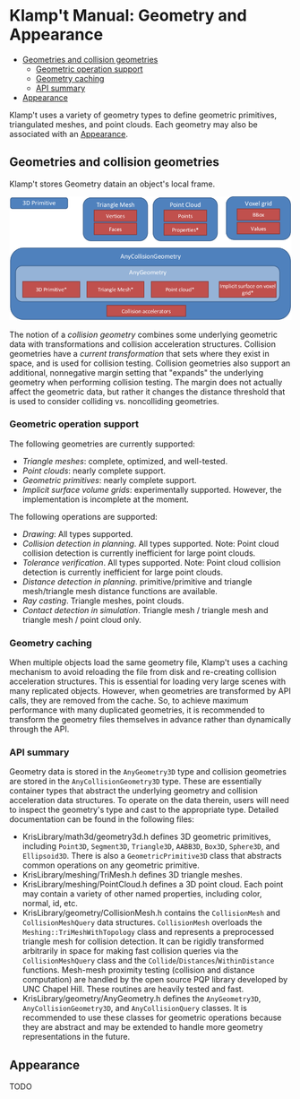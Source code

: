 # Klamp't Manual: Geometry and Appearance

* [Geometries and collision geometries](#geometries-and-collision-geometries)
    + [Geometric operation support](#geometric-operation-support)
    + [Geometry caching](#geometry-caching)
    + [API summary](#api-summary)
* [Appearance](#appearance)

Klamp't uses a variety of geometry types to define geometric primitives, triangulated meshes, and point clouds.  Each geometry may also be associated with an [Appearance](#appearance).

## Geometries and collision geometries
Klamp't stores Geometry datain an object's local frame.

![Illustration of concepts](images/concepts-geometry.png)

The notion of a _collision geometry_ combines some underlying geometric data with transformations and collision acceleration structures. Collision geometries have a _current transformation_ that sets where they exist in space, and is used for collision testing. Collision geometries also support an additional, nonnegative margin setting that &quot;expands&quot; the underlying geometry when performing collision testing.  The margin does not actually affect the geometric data, but rather it changes the distance threshold that is used to consider colliding vs. noncolliding geometries.

### Geometric operation support

The following geometries are currently supported:
- _Triangle meshes_: complete, optimized, and well-tested.
- _Point clouds_: nearly complete support.
- _Geometric primitives_: nearly complete support. 
- _Implicit surface volume grids_: experimentally supported.  However, the implementation is incomplete at the moment.

The following operations are supported:
- _Drawing_: All types supported.
- _Collision detection in planning_. All types supported. Note: Point cloud collision detection is currently inefficient for large point clouds.
- _Tolerance verification_. All types supported. Note: Point cloud collision detection is currently inefficient for large point clouds.
- _Distance detection in planning_.  primitive/primitive and triangle mesh/triangle mesh distance functions are available.
- _Ray casting_. Triangle meshes, point clouds.
- _Contact detection in simulation_. Triangle mesh / triangle mesh and triangle mesh / point cloud only.


### Geometry caching

When multiple objects load the same geometry file, Klamp't uses a caching mechanism to avoid reloading the file from disk and re-creating collision acceleration structures. This is essential for loading very large scenes with many replicated objects. However, when geometries are transformed by API calls, they are removed from the cache. So, to achieve maximum performance with many duplicated geometries, it is recommended to transform the geometry files themselves in advance rather than dynamically through the API.

### API summary

Geometry data is stored in the `AnyGeometry3D` type and collision geometries are stored in the `AnyCollisionGeometry3D` type. These are essentially container types that abstract the underlying geometry and collision acceleration data structures. To operate on the data therein, users will need to inspect the geometry's type and cast to the appropriate type. Detailed documentation can be found in the following files:

- KrisLibrary/math3d/geometry3d.h defines 3D geometric primitives, including `Point3D`, `Segment3D`, `Triangle3D`, `AABB3D`, `Box3D`, `Sphere3D`, and `Ellipsoid3D`.  There is also a `GeometricPrimitive3D` class that abstracts common operations on any geometric primitive.
- KrisLibrary/meshing/TriMesh.h defines 3D triangle meshes.
- KrisLibrary/meshing/PointCloud.h defines a 3D point cloud. Each point may contain a variety of other named properties, including color, normal, id, etc.
- KrisLibrary/geometry/CollisionMesh.h contains the `CollisionMesh` and `CollisionMeshQuery` data structures. `CollisionMesh` overloads the `Meshing::TriMeshWithTopology` class and represents a preprocessed triangle mesh for collision detection. It can be rigidly transformed arbitrarily in space for making fast collision queries via the `CollisionMeshQuery` class and the `Collide`/`Distances`/`WithinDistance` functions. Mesh-mesh proximity testing (collision and distance computation) are handled by the open source PQP library developed by UNC Chapel Hill. These routines are heavily tested and fast.
- KrisLibrary/geometry/AnyGeometry.h defines the `AnyGeometry3D`, `AnyCollisionGeometry3D`, and `AnyCollisionQuery` classes.  It is recommended to use these classes for geometric operations because they are abstract and may be extended to handle more geometry representations in the future.


## Appearance

TODO